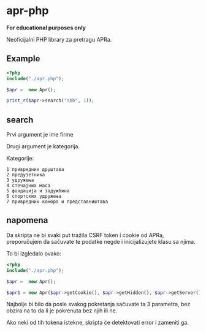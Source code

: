 # apr-php

**For educational purposes only**

Neoficijalni PHP library za pretragu APRa.

## Example

```php
<?php
include("./apr.php");

$apr =  new Apr();

print_r($apr->search("sbb", 1));
```

## search

Prvi argument je ime firme

Drugi argument je kategorija. 

Kategorije: 

```
1 привредних друштава
2 предузетника
3 удружења
4 стeчајних маса
5 фондација и задужбина
6 спортских удружења
7 привредних комора и представништава
```

## napomena

Da skripta ne bi svaki put tražila CSRF token i cookie od APRa, preporučujem da sačuvate te podatke negde i inicijalizujete klasu sa njima.

To bi izgledalo ovako: 

```php
<?php
include("./apr.php");

$apr =  new Apr();

$apr1 = new Apr($apr->getCookie(), $apr->getHidden(), $apr->getServer());
```
Najbolje bi bilo da posle svakog pokretanja sačuvate ta 3 parametra, bez obzira na to da li je pokrenuta bez njih ili ne. 

Ako neki od tih tokena istekne, skripta će detektovati error i zameniti ga. 
